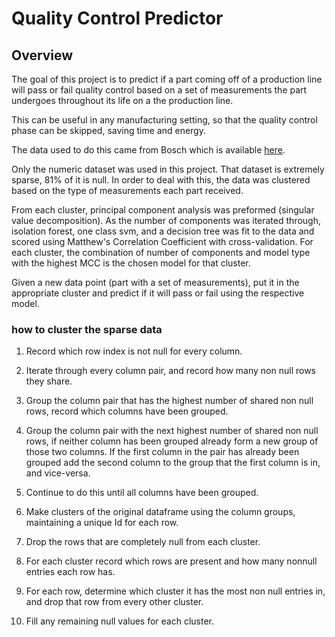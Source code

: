 
# Quality Control Predictor

## Overview

The goal of this project is to predict if a part coming off of a production line will pass or fail quality control based on a set of measurements the part undergoes throughout its life on a the production line.

This can be useful in any manufacturing setting, so that the quality control phase can be skipped, saving time and energy.

The data used to do this came from Bosch which is available [here](https://www.kaggle.com/c/bosch-production-line-performance/data).

Only the numeric dataset was used in this project. That dataset is extremely sparse, 81% of it is null. In order to deal with this, the data was clustered based on the type of measurements each part received.

From each cluster, principal component analysis was preformed (singular value decomposition). As the number of components was iterated through, isolation forest, one class svm, and a decision tree was fit to the data and scored using Matthew's Correlation Coefficient with cross-validation. For each cluster, the combination of number of components and model type with the highest MCC is the chosen model for that cluster.

Given a new data point (part with a set of measurements), put it in the appropriate cluster and predict if it will pass or fail using the respective model.

### how to cluster the sparse data
1. Record which row index is not null for every column.

2. Iterate through every column pair, and record how many non null rows they share.

3. Group the column pair that has the highest number of shared non null rows, record which columns have been grouped.

4. Group the column pair with the next highest number of shared non null rows, if neither column has been grouped already form a new group of those two columns. If the first column in the pair has already been grouped add the second column to the group that the first column is in, and vice-versa.

5. Continue to do this until all columns have been grouped.
6. Make clusters of the original dataframe using the column groups, maintaining a unique Id for each row.

7. Drop the rows that are completely null from each cluster.

8. For each cluster record which rows are present and how many nonnull entries each row has.

9. For each row, determine which cluster it has the most non null entries in, and drop that row from every other cluster.

10. Fill any remaining null values for each cluster.
